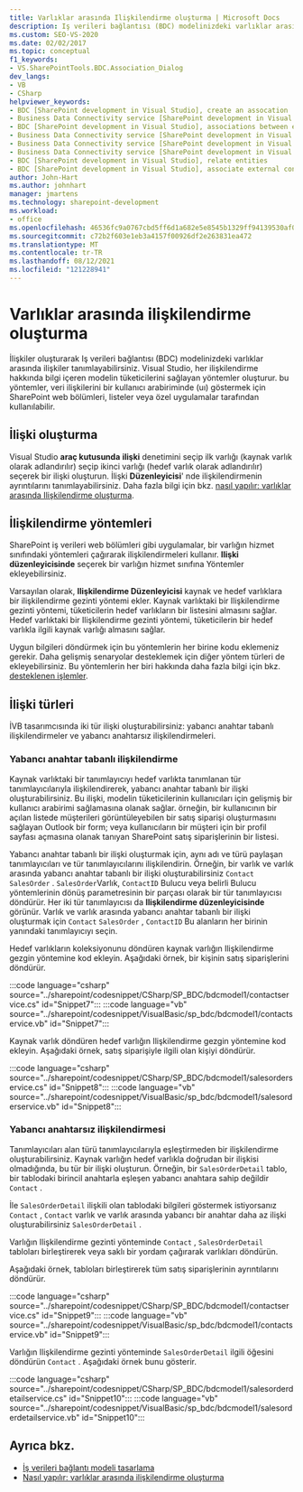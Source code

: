 ```yaml
---
title: Varlıklar arasında Ilişkilendirme oluşturma | Microsoft Docs
description: Iş verileri bağlantısı (BDC) modelinizdeki varlıklar arasında bir ilişki oluşturun. İlişkilendirme yöntemleri ve ilişkilerin türleri hakkında bilgi edinin.
ms.custom: SEO-VS-2020
ms.date: 02/02/2017
ms.topic: conceptual
f1_keywords:
- VS.SharePointTools.BDC.Association_Dialog
dev_langs:
- VB
- CSharp
helpviewer_keywords:
- BDC [SharePoint development in Visual Studio], create an assocation
- Business Data Connectivity service [SharePoint development in Visual Studio], associations between entities
- BDC [SharePoint development in Visual Studio], associations between entities
- Business Data Connectivity service [SharePoint development in Visual Studio], create an assocation
- Business Data Connectivity service [SharePoint development in Visual Studio], associate external content types
- Business Data Connectivity service [SharePoint development in Visual Studio], relate entities
- BDC [SharePoint development in Visual Studio], relate entities
- BDC [SharePoint development in Visual Studio], associate external content types
author: John-Hart
ms.author: johnhart
manager: jmartens
ms.technology: sharepoint-development
ms.workload:
- office
ms.openlocfilehash: 46536fc9a0767cbd5ff6d1a682e5e8545b1329ff94139530af0e7167d0ecad6a
ms.sourcegitcommit: c72b2f603e1eb3a4157f00926df2e263831ea472
ms.translationtype: MT
ms.contentlocale: tr-TR
ms.lasthandoff: 08/12/2021
ms.locfileid: "121228941"
---
```

# <a name="create-an-association-between-entities"></a>Varlıklar arasında ilişkilendirme oluşturma
  İlişkiler oluşturarak Iş verileri bağlantısı (BDC) modelinizdeki varlıklar arasında ilişkiler tanımlayabilirsiniz. Visual Studio, her ilişkilendirme hakkında bilgi içeren modelin tüketicilerini sağlayan yöntemler oluşturur. bu yöntemler, veri ilişkilerini bir kullanıcı arabiriminde (uı) göstermek için SharePoint web bölümleri, listeler veya özel uygulamalar tarafından kullanılabilir.

## <a name="create-an-association"></a>İlişki oluşturma
 Visual Studio **araç kutusunda** **ilişki** denetimini seçip ilk varlığı (kaynak varlık olarak adlandırılır) seçip ikinci varlığı (hedef varlık olarak adlandırılır) seçerek bir ilişki oluşturun. İlişki **Düzenleyicisi**' nde ilişkilendirmenin ayrıntılarını tanımlayabilirsiniz. Daha fazla bilgi için bkz. [nasıl yapılır: varlıklar arasında Ilişkilendirme oluşturma](../sharepoint/how-to-create-an-association-between-entities.md).

## <a name="association-methods"></a>İlişkilendirme yöntemleri
 SharePoint iş verileri web bölümleri gibi uygulamalar, bir varlığın hizmet sınıfındaki yöntemleri çağırarak ilişkilendirmeleri kullanır. **Ilişki düzenleyicisinde** seçerek bir varlığın hizmet sınıfına Yöntemler ekleyebilirsiniz.

 Varsayılan olarak, **Ilişkilendirme Düzenleyicisi** kaynak ve hedef varlıklara bir ilişkilendirme gezinti yöntemi ekler. Kaynak varlıktaki bir Ilişkilendirme gezinti yöntemi, tüketicilerin hedef varlıkların bir listesini almasını sağlar. Hedef varlıktaki bir Ilişkilendirme gezinti yöntemi, tüketicilerin bir hedef varlıkla ilgili kaynak varlığı almasını sağlar.

 Uygun bilgileri döndürmek için bu yöntemlerin her birine kodu eklemeniz gerekir. Daha gelişmiş senaryolar desteklemek için diğer yöntem türleri de ekleyebilirsiniz. Bu yöntemlerin her biri hakkında daha fazla bilgi için bkz. [desteklenen işlemler](/previous-versions/office/developer/sharepoint-2010/ee557363(v=office.14)).

## <a name="types-of-associations"></a>İlişki türleri
 İVB tasarımcısında iki tür ilişki oluşturabilirsiniz: yabancı anahtar tabanlı ilişkilendirmeler ve yabancı anahtarsız ilişkilendirmeleri.

### <a name="foreign-key-based-association"></a>Yabancı anahtar tabanlı ilişkilendirme
 Kaynak varlıktaki bir tanımlayıcıyı hedef varlıkta tanımlanan tür tanımlayıcılarıyla ilişkilendirerek, yabancı anahtar tabanlı bir ilişki oluşturabilirsiniz. Bu ilişki, modelin tüketicilerinin kullanıcıları için gelişmiş bir kullanıcı arabirimi sağlamasına olanak sağlar. örneğin, bir kullanıcının bir açılan listede müşterileri görüntüleyebilen bir satış siparişi oluşturmasını sağlayan Outlook bir form; veya kullanıcıların bir müşteri için bir profil sayfası açmasına olanak tanıyan SharePoint satış siparişlerinin bir listesi.

 Yabancı anahtar tabanlı bir ilişki oluşturmak için, aynı adı ve türü paylaşan tanımlayıcıları ve tür tanımlayıcılarını ilişkilendirin. Örneğin, bir varlık ve varlık arasında yabancı anahtar tabanlı bir ilişki oluşturabilirsiniz `Contact` `SalesOrder` . `SalesOrder`Varlık, `ContactID` Bulucu veya belirli Bulucu yöntemlerinin dönüş parametresinin bir parçası olarak bir tür tanımlayıcısı döndürür. Her iki tür tanımlayıcısı da **Ilişkilendirme düzenleyicisinde** görünür. Varlık ve varlık arasında yabancı anahtar tabanlı bir ilişki oluşturmak için `Contact` `SalesOrder` , `ContactID` Bu alanların her birinin yanındaki tanımlayıcıyı seçin.

 Hedef varlıkların koleksiyonunu döndüren kaynak varlığın Ilişkilendirme gezgin yöntemine kod ekleyin. Aşağıdaki örnek, bir kişinin satış siparişlerini döndürür.

 :::code language="csharp" source="../sharepoint/codesnippet/CSharp/SP_BDC/bdcmodel1/contactservice.cs" id="Snippet7":::
 :::code language="vb" source="../sharepoint/codesnippet/VisualBasic/sp_bdc/bdcmodel1/contactservice.vb" id="Snippet7":::

 Kaynak varlık döndüren hedef varlığın Ilişkilendirme gezgin yöntemine kod ekleyin. Aşağıdaki örnek, satış siparişiyle ilgili olan kişiyi döndürür.

 :::code language="csharp" source="../sharepoint/codesnippet/CSharp/SP_BDC/bdcmodel1/salesorderservice.cs" id="Snippet8":::
 :::code language="vb" source="../sharepoint/codesnippet/VisualBasic/sp_bdc/bdcmodel1/salesorderservice.vb" id="Snippet8":::

### <a name="foreign-keyless-association"></a>Yabancı anahtarsız ilişkilendirmesi
 Tanımlayıcıları alan türü tanımlayıcılarıyla eşleştirmeden bir ilişkilendirme oluşturabilirsiniz. Kaynak varlığın hedef varlıkla doğrudan bir ilişkisi olmadığında, bu tür bir ilişki oluşturun. Örneğin, bir `SalesOrderDetail` tablo, bir tablodaki birincil anahtarla eşleşen yabancı anahtara sahip değildir `Contact` .

 İle `SalesOrderDetail` ilişkili olan tablodaki bilgileri göstermek istiyorsanız `Contact` , `Contact` varlık ve varlık arasında yabancı bir anahtar daha az ilişki oluşturabilirsiniz `SalesOrderDetail` .

 Varlığın Ilişkilendirme gezinti yönteminde `Contact` , `SalesOrderDetail` tabloları birleştirerek veya saklı bir yordam çağırarak varlıkları döndürün.

 Aşağıdaki örnek, tabloları birleştirerek tüm satış siparişlerinin ayrıntılarını döndürür.

 :::code language="csharp" source="../sharepoint/codesnippet/CSharp/SP_BDC/bdcmodel1/contactservice.cs" id="Snippet9":::
 :::code language="vb" source="../sharepoint/codesnippet/VisualBasic/sp_bdc/bdcmodel1/contactservice.vb" id="Snippet9":::

 Varlığın Ilişkilendirme gezinti yönteminde `SalesOrderDetail` ilgili öğesini döndürün `Contact` . Aşağıdaki örnek bunu gösterir.
                                                                            
 :::code language="csharp" source="../sharepoint/codesnippet/CSharp/SP_BDC/bdcmodel1/salesorderdetailservice.cs" id="Snippet10":::
 :::code language="vb" source="../sharepoint/codesnippet/VisualBasic/sp_bdc/bdcmodel1/salesorderdetailservice.vb" id="Snippet10":::

## <a name="see-also"></a>Ayrıca bkz.
- [İş verileri bağlantı modeli tasarlama](../sharepoint/designing-a-business-data-connectivity-model.md)
- [Nasıl yapılır: varlıklar arasında ilişkilendirme oluşturma](../sharepoint/how-to-create-an-association-between-entities.md)
